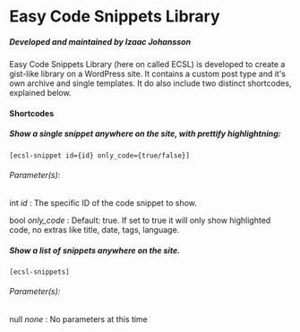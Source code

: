 # Easy Code Snippets Library
##### Developed and maintained by Izaac Johansson

Easy Code Snippets Library (here on called ECSL) is developed to create a gist-like library on a WordPress site. It contains a custom post type and it's own archive and single templates. It do also include two distinct shortcodes, explained below.

#### Shortcodes
##### Show a single snippet anywhere on the site, with prettify highlightning:
````
[ecsl-snippet id={id} only_code={true/false}]
````
###### Parameter(s):
int _id_ : The specific ID of the code snippet to show.

bool _only_code_ : Default: true. If set to true it will only show highlighted code, no extras like title, date, tags, language.

##### Show a list of snippets anywhere on the site.
````
[ecsl-snippets]
````
###### Parameter(s):
null _none_ : No parameters at this time
